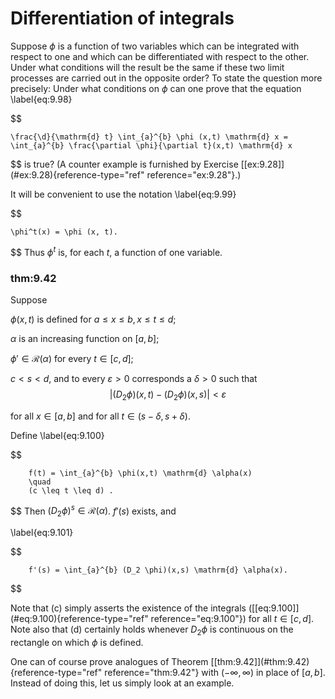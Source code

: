 # Differentiation of integrals

Suppose $\phi$ is a function of two variables which can be integrated
with respect to one and which can be differentiated with respect to the
other. Under what conditions will the result be the same if these two
limit processes are carried out in the opposite order? To state the
question more precisely: Under what conditions on $\phi$ can one prove
that the equation 
\label{eq:9.98}

$$

    \frac{\d}{\mathrm{d} t} \int_{a}^{b} \phi (x,t) \mathrm{d} x =
    \int_{a}^{b} \frac{\partial \phi}{\partial t}(x,t) \mathrm{d} x
$$
 is true?
(A counter example is furnished by Exercise
\[\[ex:9.28\]](#ex:9.28){reference-type="ref" reference="ex:9.28"}.)

It will be convenient to use the notation 
\label{eq:9.99}

$$

    \phi^t(x) = \phi (x, t).
$$
 Thus $\phi^t$ is, for each $t$, a
function of one variable.


### thm:9.42 
 Suppose


$\phi(x,t)$ is defined for $a \leq x \leq b,x \leq t \leq d$;

$\alpha$ is an increasing function on $[a,b]$;

$\phi' \in \mathscr{R}(\alpha)$ for every $t \in [c,d]$;

$c<s<d$, and to every $\varepsilon > 0$ corresponds a $\delta > 0$ such
that 
$$
\left| (D_2 \phi)(x,t) - (D_2 \phi)(x,s) \right| < \varepsilon
$$

for all $x \in [a,b]$ and for all $t \in (s-\delta, s+\delta)$.


Define 
\label{eq:9.100}

$$

        f(t) = \int_{a}^{b} \phi(x,t) \mathrm{d} \alpha(x)
        \quad
        (c \leq t \leq d) .
$$
 Then
$(D_2 \phi)^s \in \mathscr{R}(\alpha)$. $f'(s)$ exists, and

\label{eq:9.101}

$$

        f'(s) = \int_{a}^{b} (D_2 \phi)(x,s) \mathrm{d} \alpha(x).
$$



Note that (c) simply asserts the existence of the integrals
(\[\[eq:9.100\]](#eq:9.100){reference-type="ref" reference="eq:9.100"})
for all $t \in [c, d]$. Note also that (d) certainly holds whenever
$D_2 \phi$ is continuous on the rectangle on which $\phi$ is defined.


One can of course prove analogues of Theorem
\[\[thm:9.42\]](#thm:9.42){reference-type="ref" reference="thm:9.42"}
with $(- \infty , \infty )$ in place of $[a, b]$. Instead of doing this,
let us simply look at an example.

